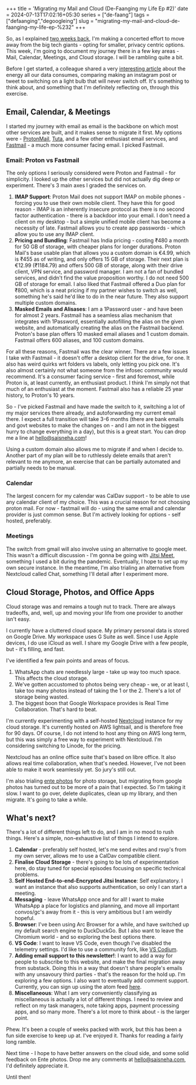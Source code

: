 +++
title = 'Migrating my Mail and Cloud (De-Faanging my Life Ep #2)'
date = 2024-07-13T17:02:16+05:30
series = ["de-faang"]
tags = ["defaanging","degoogleing"]
slug = "migrating-my-mail-and-cloud-de-faanging-my-life-ep-%232"
+++

So, as I explained [two weeks back](/2024/06/de-faanging-and-de-googling-my-life-ep-%231-framework-and-dragons/), I'm making a concerted effort to move away from the big tech giants - opting for smaller, privacy centric options. This week, I'm going to document my journey there in a few key areas - Mail, Calendar, Meetings, and Cloud storage. I will be rambling quite a bit. 

Before I get started, a colleague shared a very [interesting article](https://www.msn.com/en-us/news/technology/every-time-you-post-to-instagram-you-re-turning-on-a-light-bulb-forever/ar-BB1ptAbW) about the energy all our data consumes, comparing making an instagram post or tweet to switching on a light bulb that will never switch off. It's something to think about, and something that I'm definitely reflecting on, through this exercise.

## Email, Calendar, & Meetings

I started my journey with email as email is the backbone on which most other services are built, and it makes sense to migrate it first. My options were - [ProtonMail](https://proton.me/mail), [Tuta](https://tuta.com/), and a few other enthusiast email services, and [Fastmail](https://fastmail.com) - a much more consumer facing email. I picked Fastmail.

### Email: Proton vs Fastmail

The only options I seriously considered were Proton and Fastmail - for simplicity. I looked up the other services but did not actually dig deep or experiment. There's 3 main axes I graded the services on.

1. **IMAP Support**: Proton Mail does not support IMAP on mobile phones - forcing you to use their own mobile client. They have this for good reason - IMAP is an inherently insecure protocol as there is no second factor authentication - there is a backdoor into your email. I don't need a client on my desktop - but a simple unified mobile client has become a necessity of late. Fastmail allows you to create app passwords - which allow you to use any IMAP client.
2. **Pricing and Bundling**: Fastmail has India pricing - costing ₹480 a month for 50 GB of storage, with cheaper plans for longer durations. Proton Mail's base usable plan that allows you a custom domain is €4.99, which is ₹455 as of writing, and only offers 15 GB of storage. Their next plan is €12.99 (₹1184.79) and offers 500 GB of storage, along with their drive client, VPN service, and password manager. I am not a fan of bundled services, and didn't find the value proposition worthy. I do not need 500 GB of storage for email. I also liked that Fastmail offered a Duo plan for ₹800, which is a neat pricing if my partner wishes to switch as well, something he's said he'd like to do in the near future. They also support multiple custom domains.
3. **Masked Emails and Alisases**: I am a 1Password user - and have been for almost 2 years. Fastmail has a seamless alias mechanism that integrates with 1Password, essentially autofilling the alias on the given website, and automatically creating the alias on the Fastmail backend. Proton's base plan offers 10 masked email aliases and 1 custom domain. Fastmail offers 600 aliases, and 100 custom domains. 

For all these reasons, Fastmail was the clear winner. There are a few issues I take with Fastmail - it doesn't offer a desktop client for the drive, for one. It also has weird quirks wrt folders vs labels, only letting you pick one. It's also almost certainly not what someone from the infosec community would recommend. It's a consumer facing service - first and foremost, while Proton is, at least currently, an enthusiast product. I think I'm simply not that much of an enthusiast at the moment. Fastmail also has a reliable 25 year history, to Proton's 10 years.

So - I've picked Fastmail and have made the switch to it, switching a lot of my major services there already, and autoforwarding my current email there. I expect a full transition will take 3-6 months (there are bank emails and govt websites to make the changes on - and I am not in the biggest hurry to change everything in a day), but this is a great start. You can drop me a line at [hello@saisneha.com](mailto:hello@saisneha.com)!

Using a custom domain also allows me to migrate if and when I decide to. Another part of my plan will be to ruthlessly delete emails that aren't relevant to me anymore, an exercise that can be partially automated and partially needs to be manual. 


### Calendar

The largest concern for my calendar was CalDav support - to be able to use any calendar client of my choice. This was a crucial reason for not choosing proton mail. For now - fastmail will do - using the same email and calendar provider is just common sense. But I'm actively looking for options - self hosted, preferably.

### Meetings

The switch from gmail will also involve using an alternative to google meet. This wasn't a difficult discussion - I'm gonna be going with [Jitsi Meet](https://meet.jit.si), something I used a bit during the pandemic. Eventually, I hope to set up my own secure instance. In the meantime, I'm also trialing an alternative from Nextcloud called Chat, something I'll detail after I experiment more.

## Cloud Storage, Photos, and Office Apps

Cloud storage was and remains a tough nut to track. There are always tradeoffs, and, well, up and moving your life from one provider to another isn't easy.

I currently have a cluttered cloud space. My primary personal data is stored on Google Drive. My workspace uses G Suite as well. Since I use Apple devices, I do use iCloud as well. I share my Google Drive with a few people, but - it's filling, and fast. 

I've identified a few pain points and areas of focus.

1. WhatsApp chats are needlessly large - take up way too much space. This affects the cloud storage.
2. We've gotten accustomed to photos being very cheap - we, or at least I, take too many photos instead of taking the 1 or the 2. There's a lot of storage being wasted.
3. The biggest boon that Google Workspace provides is Real Time Collaboration. That's hard to beat.

I'm currently experimenting with a self-hosted [Nextcloud](https://nextcloud.com) instance for my cloud storage. It's currently hosted on AWS lightsail, and is therefore free for 90 days. Of course, I do not intend to host any thing on AWS long term, but this was simply a free way to experiment with Nextcloud. I'm considering switching to Linode, for the pricing.

Nextcloud has an online office suite that's based on libre office. It also allows real time collaboration, when that's needed. However, I've not been able to make it work seamlessly yet. So jury's still out. 

I'm also trialing [ente photos](https://ente.io) for photo storage, but migrating from google photos has turned out to be more of a pain that I expected. So I'm taking it slow. I want to go over, delete duplicates, clean up my library, and then migrate. It's going to take a while.

## What's next?

There's a lot of different things left to do, and I am in no mood to rush things. Here's a simple, non-exhaustive list of things I intend to explore.

1. **Calendar** - preferably self hosted, let's me send evites and rsvp's from my own server, allows me to use a CalDav compatible client.
2. **Finalise Cloud Storage** - there's going to be lots of experimentation here, do stay tuned for special episodes focusing on specific technical problems.
3. **Self Hosted End-to-end-Encrypted Jitsi Instance**: Self explanatory. I want an instance that also supports authentication, so only I can start a meeting.
4. **Messaging** - leave WhatsApp once and for all! I want to make WhatsApp a place for logistics and planning, and move all important convos/gc's away from it - this is very ambitious but I am weirdly hopeful.
5. **Browser**: I've been using Arc Browser for a while, and have switched up my default search engine to DuckDuckGo. But I also want to leave the Chromium world - and so exploring the best options there.
6. **VS Code**: I want to leave VS Code, even though I've disabled the telemetry settings. I'd like to use a community fork, like [VS Codium](https://vscodium.com/).
7. **Adding email support to this newsletter!**: I want to add a way for people to subscribe to this website, and make the final migration away from substack. Doing this in a way that doesn't share people's emails with any unsavoury third parties - that's the reason for the hold up. I'm exploring a few options. I also want to eventually add comment support. Currently, you can sign up using the atom feed [here](https://saisneha.com/posts/index.xml).
8. **Miscellaneous**: What I am very conveniently classifying as miscellaneous is actually a lot of different things. I need to review and reflect on my task managers, note taking apps, payment processing apps, and so many more. There's a lot more to think about - is the larger point.

Phew. It's been a couple of weeks packed with work, but this has been a fun side exercise to keep up at. I've enjoyed it. Thanks for reading a fairly long ramble.

Next time - I hope to have better answers on the cloud side, and some solid feedback on Ente photos. Drop me any comments at [hello@saisneha.com](mailto:hello@saisneha.com), I'd definitely appreciate it.

Until then!
